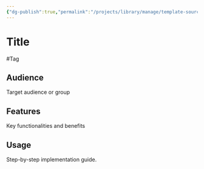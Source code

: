 ```yaml
---
{"dg-publish":true,"permalink":"/projects/library/manage/template-source/","dgPassFrontmatter":true,"noteIcon":"0","created":"2024-03-03T00:52:58.412+09:00","updated":"2024-07-28T22:35:08.789+09:00"}
---
```


# Title
#Tag


## Audience
Target audience or group
## Features
Key functionalities and benefits
## Usage
Step-by-step implementation guide.
